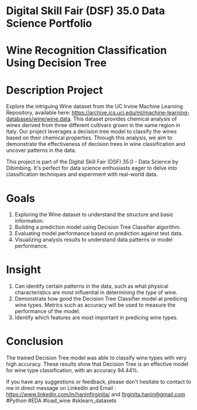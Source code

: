 # Digital Skill Fair (DSF) 35.0 Data Science Portfolio
# Wine Recognition Classification Using Decision Tree
# Description Project
Explore the intriguing Wine dataset from the UC Irvine Machine Learning Repository, available here: https://archive.ics.uci.edu/ml/machine-learning-databases/wine/wine.data. This dataset provides chemical analysis of wines derived from three different cultivars grown in the same region in Italy. Our project leverages a decision tree model to classify the wines based on their chemical properties. Through this analysis, we aim to demonstrate the effectiveness of decision trees in wine classification and uncover patterns in the data.

This project is part of the Digital Skill Fair (DSF) 35.0 - Data Science by Dibimbing. It's perfect for data science enthusiasts eager to delve into classification techniques and experiment with real-world data.

# Goals
1. Exploring the Wine dataset to understand the structure and basic information.
2. Building a prediction model using Decision Tree Classifier algorithm.
3. Evaluating model performance based on prediction against test data.
4. Visualizing analysis results to understand data patterns or model performance.

# Insight
1. Can identify certain patterns in the data, such as what physical characteristics are most influential in determining the type of wine.
2. Demonstrate how good the Decision Tree Classifier model at predicing wine types. Metrics such as accuracy will be used to measure the performance of the model.
3. Identify which features are most important in predicing wine types.

# Conclusion
The trained Decision Tree model was able to classify wine types with very high accuracy. These results show that Decision Tree is an effective model for wine type classification, with an accuracy 94.44%.

If you have any suggestions or feedback, please don't hesitate to contact to me in direct message on LinkedIn and Email : https://www.linkedin.com/in/haninfirginita/ and firginita.hanin@gmail.com #Python #EDA #load_wine #sklearn_datasets
